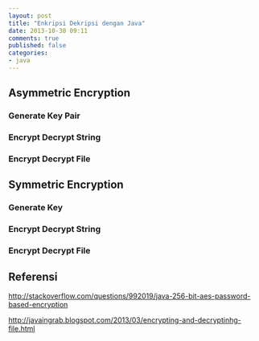 ```yaml
---
layout: post
title: "Enkripsi Dekripsi dengan Java"
date: 2013-10-30 09:11
comments: true
published: false
categories: 
- java
---
```


## Asymmetric Encryption ##

### Generate Key Pair ###

### Encrypt Decrypt String ###

### Encrypt Decrypt File ###

## Symmetric Encryption ##

### Generate Key ###

### Encrypt Decrypt String ###

### Encrypt Decrypt File ###


## Referensi ##

http://stackoverflow.com/questions/992019/java-256-bit-aes-password-based-encryption

http://javaingrab.blogspot.com/2013/03/encrypting-and-decryptinhg-file.html
